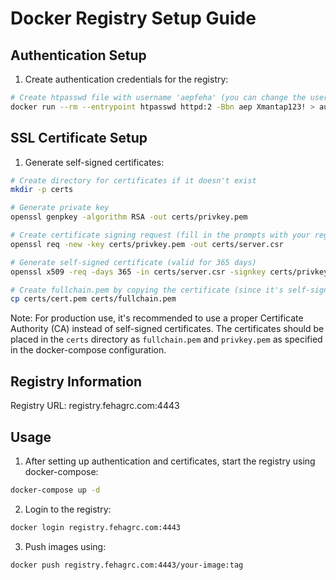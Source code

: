 # Docker Registry Setup Guide

## Authentication Setup

1. Create authentication credentials for the registry:
```bash
# Create htpasswd file with username 'aepfeha' (you can change the username and password)
docker run --rm --entrypoint htpasswd httpd:2 -Bbn aep Xmantap123! > auth/htpasswd
```

## SSL Certificate Setup

1. Generate self-signed certificates:
```bash
# Create directory for certificates if it doesn't exist
mkdir -p certs

# Generate private key
openssl genpkey -algorithm RSA -out certs/privkey.pem

# Create certificate signing request (fill in the prompts with your registry domain information)
openssl req -new -key certs/privkey.pem -out certs/server.csr

# Generate self-signed certificate (valid for 365 days)
openssl x509 -req -days 365 -in certs/server.csr -signkey certs/privkey.pem -out certs/cert.pem

# Create fullchain.pem by copying the certificate (since it's self-signed, cert.pem is the full chain)
cp certs/cert.pem certs/fullchain.pem
```

Note: For production use, it's recommended to use a proper Certificate Authority (CA) instead of self-signed certificates. The certificates should be placed in the `certs` directory as `fullchain.pem` and `privkey.pem` as specified in the docker-compose configuration.

## Registry Information

Registry URL: registry.fehagrc.com:4443

## Usage

1. After setting up authentication and certificates, start the registry using docker-compose:
```bash
docker-compose up -d
```

2. Login to the registry:
```bash
docker login registry.fehagrc.com:4443
```

3. Push images using:
```bash
docker push registry.fehagrc.com:4443/your-image:tag
```